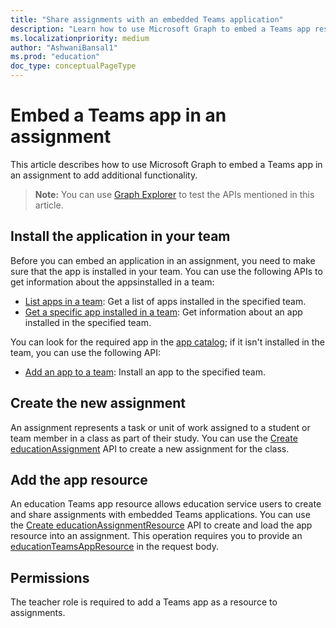 ```yaml
---
title: "Share assignments with an embedded Teams application"
description: "Learn how to use Microsoft Graph to embed a Teams app resource in an assignment."
ms.localizationpriority: medium
author: "AshwaniBansal1"
ms.prod: "education"
doc_type: conceptualPageType
---
```


# Embed a Teams app in an assignment

This article describes how to use Microsoft Graph to embed a Teams app in an assignment to add additional functionality.

> **Note:** You can use [Graph Explorer](https://developer.microsoft.com/graph/graph-explorer) to test the APIs mentioned in this article.

## Install the application in your team

Before you can embed an application in an assignment, you need to make sure that the app is installed in your team. You can use the following APIs to get information about the appsinstalled in a team:

- [List apps in a team](/graph/api/team-list-installedapps): Get a list of apps installed in the specified team.
- [Get a specific app installed in a team](/graph/api/team-get-installedapps): Get information about an app installed in the specified team.

You can look for the required app in the [app catalog](/graph/api/appcatalogs-list-teamsapps); if it isn't installed in the team, you can use the following API:

- [Add an app to a team](/graph/api/team-post-installedapps): Install an app to the specified team.

## Create the new assignment

An assignment represents a task or unit of work assigned to a student or team member in a class as part of their study. You can use the [Create educationAssignment](/graph/api/educationclass-post-assignment) API to create a new assignment for the class.

## Add the app resource

An education Teams app resource allows education service users to create and share assignments with embedded Teams applications. You can use the [Create educationAssignmentResource](/graph/api/educationassignment-post-resources#example-7-create-an-educationteamsappresource) API to create and load the app resource into an assignment. This operation requires you to provide an [educationTeamsAppResource](/graph/api/resources/educationteamsappresource) in the request body.

## Permissions

The teacher role is required to add a Teams app as a resource to assignments.
